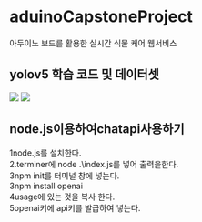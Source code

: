 # aduinoCapstoneProject
아두이노 보드를 활용한 실시간 식물 케어 웹서비스


## yolov5 학습 코드 및 데이터셋
[<img src="https://img.shields.io/badge/Colab-F7DF1E.svg?style=for-the-badge&logo=googlecolab&logoColor=#F9AB00"/>]([https://colab.research.google.com/drive/1unaWUYdv8x96aA7mjpDemGp-35SCxePS#scrollTo=w8IZH0DKPVRm])
[<img src="https://img.shields.io/badge/roboflow-5C2D91?style=for-the-badge&logo=roboflow&logoColor=white">](https://universe.roboflow.com/project-0rxid/aquaponic_polygan_test)

## node.js이용하여chatapi사용하기
1node.js를 설치한다.<br/>
2.terminer에 node .\index.js를 넣어 출력을한다.<br/>
3npm init를 터미널 창에 넣는다.<br/>
3npm install openai<br/>
4usage에 있는 것을 복사 한다.<br/>
5openai키에 api키를 발급하여 넣는다.<br/>

